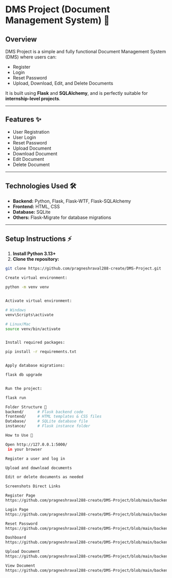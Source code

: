 # DMS Project (Document Management System) 🚀

## Overview
DMS Project is a simple and fully functional Document Management System (DMS) where users can:
- Register  
- Login  
- Reset Password  
- Upload, Download, Edit, and Delete Documents  

It is built using **Flask** and **SQLAlchemy**, and is perfectly suitable for **internship-level projects**.

---

## Features ✨
- User Registration  
- User Login  
- Reset Password  
- Upload Document  
- Download Document  
- Edit Document  
- Delete Document  

---

## Technologies Used 🛠️
- **Backend:** Python, Flask, Flask-WTF, Flask-SQLAlchemy  
- **Frontend:** HTML, CSS  
- **Database:** SQLite  
- **Others:** Flask-Migrate for database migrations  

---

## Setup Instructions ⚡

1. **Install Python 3.13+**  
2. **Clone the repository:**  
```bash
git clone https://github.com/pragneshraval288-create/DMS-Project.git

Create virtual environment:

python -m venv venv


Activate virtual environment:

# Windows
venv\Scripts\activate

# Linux/Mac
source venv/bin/activate


Install required packages:

pip install -r requirements.txt


Apply database migrations:

flask db upgrade


Run the project:

flask run

Folder Structure 📂
backend/      # Flask backend code
frontend/     # HTML templates & CSS files
Database/     # SQLite database file
instance/     # Flask instance folder

How to Use 🎯

Open http://127.0.0.1:5000/
 in your browser

Register a user and log in

Upload and download documents

Edit or delete documents as needed

Screenshots Direct Links

Register Page
https://github.com/pragneshraval288-create/DMS-Project/blob/main/backend/frontend/static/screenshots/register.png?raw=true

Login Page
https://github.com/pragneshraval288-create/DMS-Project/blob/main/backend/frontend/static/screenshots/login.png?raw=true

Reset Password
https://github.com/pragneshraval288-create/DMS-Project/blob/main/backend/frontend/static/screenshots/reset_password.png?raw=true

Dashboard
https://github.com/pragneshraval288-create/DMS-Project/blob/main/backend/frontend/static/screenshots/dashboard.png?raw=true

Upload Document
https://github.com/pragneshraval288-create/DMS-Project/blob/main/backend/frontend/static/screenshots/upload.png?raw=true

View Document
https://github.com/pragneshraval288-create/DMS-Project/blob/main/backend/frontend/static/screenshots/view.png?raw=true